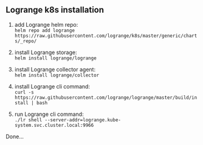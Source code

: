 ## Logrange k8s installation

1. add Logrange helm repo:<br/>
`helm repo add logrange https://raw.githubusercontent.com/logrange/k8s/master/generic/charts/_repo/`

2. install Logrange storage:<br/>
`helm install logrange/logrange`

3. install Logrange collector agent:<br/>
`helm install logrange/collector`

4. install Logrange cli command:<br/>
`curl -s https://raw.githubusercontent.com/logrange/logrange/master/build/install | bash`

5. run Logrange cli command:<br/>
`./lr shell --server-addr=logrange.kube-system.svc.cluster.local:9966`

Done...

